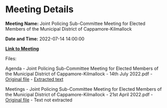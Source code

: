 # Meeting Details

**Meeting Name:** Joint Policing Sub-Committee Meeting for Elected Members of the Municipal District of Cappamore-Kilmallock

**Date and Time:** 2022-07-14 14:00:00

**[Link to Meeting](https://www.limerick.ie/council/whats-on/joint-policing-sub-committee-meeting-elected-members-municipal-district-6)**

Files: 

Agenda - Joint Policing Sub-Committee Meeting for Elected Members of the Municipal District of Cappamore-Kilmallock - 14th July 2022.pdf - [Original file](https://www.limerick.ie/sites/default/files/media/documents/2022-07/01%20Agenda%20July%202022%20Municipal%20District%20of%20Cappamore-Kilmallock%20JPC%20Sub%20Committee%20Meeting.pdf) - [Extracted text](./Agenda%20-%C2%A0Joint%20Policing%20Sub-Committee%20Meeting%20for%20Elected%20Members%20of%20the%20Municipal%20District%20of%20Cappamore-Kilmallock%20-%2014th%20July%202022.md)

Meetings - Joint Policing Sub-Committee Meeting for Elected Members of the Municipal District of Cappamore-Kilmallock - 21st April 2022.pdf - [Original file](https://www.limerick.ie/sites/default/files/media/documents/2022-07/02%20Minutes%20April%202022%20Municipal%20District%20of%20Cappamore-Kilmallock%20JPC%20Meeting.pdf) - Text not extracted

